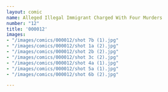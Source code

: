 ```yaml
---
layout: comic
name: Alleged Illegal Immigrant Charged With Four Murders
number: "12"
title: '000012'
images:
- "/images/comics/000012/shot 7b (1).jpg"
- "/images/comics/000012/shot 1a (2).jpg"
- "/images/comics/000012/shot 2b (2).jpg"
- "/images/comics/000012/shot 3c (2).jpg"
- "/images/comics/000012/shot 4a (1).jpg"
- "/images/comics/000012/shot 5a (1).jpg"
- "/images/comics/000012/shot 6b (2).jpg"

---
```

